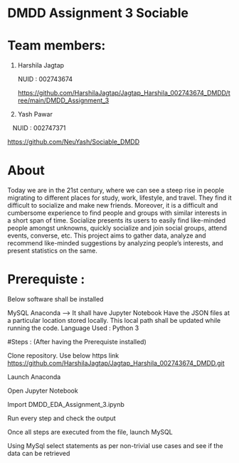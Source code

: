 # DMDD Assignment 3 Sociable

# Team members: 

1. Harshila Jagtap

   NUID : 002743674
   
   https://github.com/HarshilaJagtap/Jagtap_Harshila_002743674_DMDD/tree/main/DMDD_Assignment_3

2. Yash Pawar


   NUID : 002747371
   
   
   https://github.com/NeuYash/Sociable_DMDD
   
   
   
   # About
   
   Today we are in the 21st century, where we can see a steep rise in people migrating to different places for study, work, lifestyle, and travel. They find it difficult to socialize and make new friends. Moreover, it is a difficult and cumbersome experience to find people and groups with similar interests in a short span of time. Socialize presents its users to easily find like-minded people amongst unknowns, quickly socialize and join social groups, attend events, converse, etc. This project aims to gather data, analyze and recommend like-minded suggestions by analyzing people’s interests, and present statistics on the same.
   
   
   # Prerequiste :

Below software shall be installed

MySQL
Anaconda --> It shall have Jupyter Notebook 
Have the JSON files at a particular location stored locally. This local path shall be updated while running the code.
Language Used : Python 3

#Steps : (After having the Prerequiste installed)

Clone repository. Use below https link https://github.com/HarshilaJagtap/Jagtap_Harshila_002743674_DMDD.git

Launch Anaconda

Open Jupyter Notebook

Import DMDD_EDA_Assignment_3.ipynb

Run every step and check the output

Once all steps are executed from the file, launch MySQL

Using MySql select statements as per non-trivial use cases and see if the data can be retrieved

              


